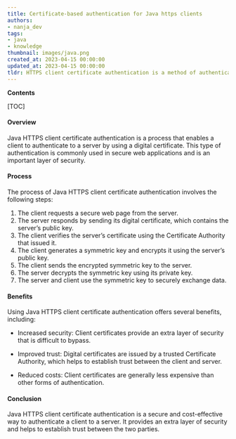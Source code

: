 ```yaml
---
title: Certificate-based authentication for Java https clients
authors:
- nanja_dev
tags:
- java
- knowledge
thumbnail: images/java.png
created_at: 2023-04-15 00:00:00
updated_at: 2023-04-15 00:00:00
tldr: HTTPS client certificate authentication is a method of authentication that involves sending a client certificate to a server during the TLS handshake process.
---
```


**Contents**

[TOC]

#### Overview
Java HTTPS client certificate authentication is a process that enables a client to authenticate to a server by using a digital certificate. This type of authentication is commonly used in secure web applications and is an important layer of security.

#### Process
The process of Java HTTPS client certificate authentication involves the following steps:

1. The client requests a secure web page from the server.
2. The server responds by sending its digital certificate, which contains the server’s public key.
3. The client verifies the server’s certificate using the Certificate Authority that issued it.
4. The client generates a symmetric key and encrypts it using the server’s public key.
5. The client sends the encrypted symmetric key to the server.
6. The server decrypts the symmetric key using its private key.
7. The server and client use the symmetric key to securely exchange data.

#### Benefits
Using Java HTTPS client certificate authentication offers several benefits, including:

- Increased security: Client certificates provide an extra layer of security that is difficult to bypass.

- Improved trust: Digital certificates are issued by a trusted Certificate Authority, which helps to establish trust between the client and server.

- Reduced costs: Client certificates are generally less expensive than other forms of authentication.

#### Conclusion
Java HTTPS client certificate authentication is a secure and cost-effective way to authenticate a client to a server. It provides an extra layer of security and helps to establish trust between the two parties.
